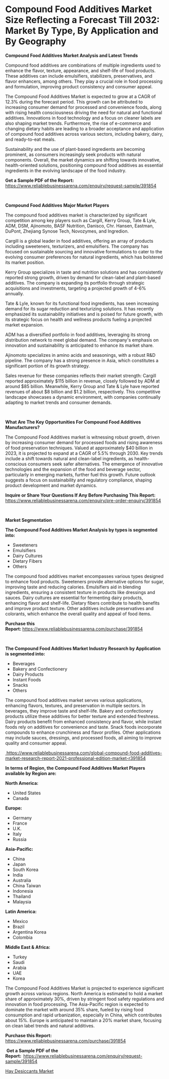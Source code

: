 <p><h1>Compound Food Additives Market Size Reflecting a Forecast Till 2032: Market By Type, By Application and By Geography</h1></p><p><strong>Compound Food Additives Market Analysis and Latest Trends</strong></p>
<p><p>Compound food additives are combinations of multiple ingredients used to enhance the flavor, texture, appearance, and shelf-life of food products. These additives can include emulsifiers, stabilizers, preservatives, and flavor enhancers, among others. They play a crucial role in food processing and formulation, improving product consistency and consumer appeal.</p><p>The Compound Food Additives Market is expected to grow at a CAGR of 12.3% during the forecast period. This growth can be attributed to increasing consumer demand for processed and convenience foods, along with rising health consciousness driving the need for natural and functional additives. Innovations in food technology and a focus on cleaner labels are also shaping market trends. Furthermore, the rise of e-commerce and changing dietary habits are leading to a broader acceptance and application of compound food additives across various sectors, including bakery, dairy, and ready-to-eat meals. </p><p>Sustainability and the use of plant-based ingredients are becoming prominent, as consumers increasingly seek products with natural components. Overall, the market dynamics are shifting towards innovative, health-oriented solutions, positioning compound food additives as essential ingredients in the evolving landscape of the food industry.</p></p>
<p><strong>Get a Sample PDF of the Report:&nbsp;</strong> <a href="https://www.reliablebusinessarena.com/enquiry/request-sample/391854?utm_campaign=3272&utm_medium=2&utm_source=Github&utm_content=ia&utm_term=29032025&utm_id=compound-food-additives">https://www.reliablebusinessarena.com/enquiry/request-sample/391854</a></p>
<p>&nbsp;</p>
<p><strong>Compound Food Additives Major Market Players</strong></p>
<p><p>The compound food additives market is characterized by significant competition among key players such as Cargill, Kerry Group, Tate & Lyle, ADM, DSM, Ajinomoto, BASF Nutrition, Danisco, Chr. Hansen, Eastman, DuPont, Zhejiang Synose Tech, Novozymes, and Ingredion. </p><p>Cargill is a global leader in food additives, offering an array of products including sweeteners, texturizers, and emulsifiers. The company has focused on sustainable sourcing and innovative formulations to cater to the evolving consumer preferences for natural ingredients, which has bolstered its market position.</p><p>Kerry Group specializes in taste and nutrition solutions and has consistently reported strong growth, driven by demand for clean-label and plant-based additives. The company is expanding its portfolio through strategic acquisitions and investments, targeting a projected growth of 4-6% annually.</p><p>Tate & Lyle, known for its functional food ingredients, has seen increasing demand for its sugar reduction and texturizing solutions. It has recently emphasized its sustainability initiatives and is poised for future growth, with its strategic focus on health and wellness products fueling a projected market expansion.</p><p>ADM has a diversified portfolio in food additives, leveraging its strong distribution network to meet global demand. The company's emphasis on innovation and sustainability is anticipated to enhance its market share.</p><p>Ajinomoto specializes in amino acids and seasonings, with a robust R&D pipeline. The company has a strong presence in Asia, which constitutes a significant portion of its growth strategy.</p><p>Sales revenue for these companies reflects their market strength: Cargill reported approximately $115 billion in revenue, closely followed by ADM at around $85 billion. Meanwhile, Kerry Group and Tate & Lyle have reported revenues of about $8 billion and $1.2 billion, respectively. This competitive landscape showcases a dynamic environment, with companies continually adapting to market trends and consumer demands.</p></p>
<p>&nbsp;</p>
<p><strong>What Are The Key Opportunities For Compound Food Additives Manufacturers?</strong></p>
<p><p>The Compound Food Additives market is witnessing robust growth, driven by increasing consumer demand for processed foods and rising awareness of food preservation techniques. Valued at approximately $40 billion in 2023, it is projected to expand at a CAGR of 5.5% through 2030. Key trends include a shift towards natural and clean-label ingredients, as health-conscious consumers seek safer alternatives. The emergence of innovative technologies and the expansion of the food and beverage sector, particularly in emerging markets, further fuel this growth. Future outlook suggests a focus on sustainability and regulatory compliance, shaping product development and market dynamics.</p></p>
<p><strong>Inquire or Share Your Questions If Any Before Purchasing This Report:</strong> <a href="https://www.reliablebusinessarena.com/enquiry/pre-order-enquiry/391854?utm_campaign=3272&utm_medium=2&utm_source=Github&utm_content=ia&utm_term=29032025&utm_id=compound-food-additives">https://www.reliablebusinessarena.com/enquiry/pre-order-enquiry/391854</a></p>
<p>&nbsp;</p>
<p><strong>Market Segmentation</strong></p>
<p><strong>The Compound Food Additives Market Analysis by types is segmented into:</strong></p>
<p><ul><li>Sweeteners</li><li>Emulsifiers</li><li>Dairy Cultures</li><li>Dietary Fibers</li><li>Others</li></ul></p>
<p><p>The compound food additives market encompasses various types designed to enhance food products. Sweeteners provide alternative options for sugar, improving taste and reducing calories. Emulsifiers aid in blending ingredients, ensuring a consistent texture in products like dressings and sauces. Dairy cultures are essential for fermenting dairy products, enhancing flavor and shelf-life. Dietary fibers contribute to health benefits and improve product texture. Other additives include preservatives and colorants, which enhance the overall quality and appeal of food items.</p></p>
<p><strong>Purchase this Report:&nbsp;</strong><a href="https://www.reliablebusinessarena.com/purchase/391854?utm_campaign=3272&utm_medium=2&utm_source=Github&utm_content=ia&utm_term=29032025&utm_id=compound-food-additives">https://www.reliablebusinessarena.com/purchase/391854</a></p>
<p>&nbsp;</p>
<p><strong>The Compound Food Additives Market Industry Research by Application is segmented into:</strong></p>
<p><ul><li>Beverages</li><li>Bakery and Confectionery</li><li>Dairy Products</li><li>Instant Foods</li><li>Snacks</li><li>Others</li></ul></p>
<p><p>The compound food additives market serves various applications, enhancing flavors, textures, and preservation in multiple sectors. In beverages, they improve taste and shelf-life. Bakery and confectionery products utilize these additives for better texture and extended freshness. Dairy products benefit from enhanced consistency and flavor, while instant foods rely on additives for convenience and taste. Snack foods incorporate compounds to enhance crunchiness and flavor profiles. Other applications may include sauces, dressings, and processed foods, all aiming to improve quality and consumer appeal.</p></p>
<p><a href="https://www.reliablebusinessarena.com/global-compound-food-additives-market-research-report-2021-professional-edition-market-r391854?utm_campaign=3272&utm_medium=2&utm_source=Github&utm_content=ia&utm_term=29032025&utm_id=compound-food-additives">&nbsp;https://www.reliablebusinessarena.com/global-compound-food-additives-market-research-report-2021-professional-edition-market-r391854</a></p>
<p><strong>In terms of Region, the Compound Food Additives Market Players available by Region are:</strong></p>
<p>
    <p> <strong> North America: </strong>
        <ul>
            <li>United States</li>
            <li>Canada</li>
        </ul>
        </p> 
    <p> <strong> Europe: </strong>
        <ul>
            <li>Germany</li>
            <li>France</li>
            <li>U.K.</li>
            <li>Italy</li>
            <li>Russia</li>
        </ul>
        </p> 
    <p> <strong> Asia-Pacific: </strong>
        <ul>
            <li>China</li>
            <li>Japan</li>
            <li>South Korea</li>
            <li>India</li>
            <li>Australia</li>
            <li>China Taiwan</li>
            <li>Indonesia</li>
            <li>Thailand</li>
            <li>Malaysia</li>
        </ul>
        </p> 
    <p> <strong> Latin America: </strong>
        <ul>
            <li>Mexico</li>
            <li>Brazil</li>
            <li>Argentina Korea</li>
            <li>Colombia</li>
        </ul>
        </p> 
    <p> <strong> Middle East & Africa: </strong>
        <ul>
            <li>Turkey</li>
            <li>Saudi</li>
            <li>Arabia</li>
            <li>UAE</li>
            <li>Korea</li>
        </ul>
    </p>
    </p>
<p><p>The Compound Food Additives Market is projected to experience significant growth across various regions. North America is estimated to hold a market share of approximately 30%, driven by stringent food safety regulations and innovation in food processing. The Asia-Pacific region is expected to dominate the market with around 35% share, fueled by rising food consumption and rapid urbanization, especially in China, which contributes about 15%. Europe is anticipated to maintain a 20% market share, focusing on clean label trends and natural additives.</p></p>
<p><strong>Purchase this Report: </strong><a href="https://www.reliablebusinessarena.com/purchase/391854?utm_campaign=3272&utm_medium=2&utm_source=Github&utm_content=ia&utm_term=29032025&utm_id=compound-food-additives">https://www.reliablebusinessarena.com/purchase/391854</a></p>
<p>&nbsp;<strong>Get a Sample PDF of the Report:&nbsp;&nbsp;</strong><a href="https://www.reliablebusinessarena.com/enquiry/request-sample/391854?utm_campaign=3272&utm_medium=2&utm_source=Github&utm_content=ia&utm_term=29032025&utm_id=compound-food-additives">https://www.reliablebusinessarena.com/enquiry/request-sample/391854</a></p>
<p><strong></strong></p>
<p><p><a href="https://github.com/bedelibekwe58/Market-Research-Report-List-1/blob/main/hay-desiccants-market.md?utm_campaign=3272&utm_medium=2&utm_source=Github&utm_content=ia&utm_term=29032025&utm_id=compound-food-additives">Hay Desiccants Market</a></p></p>